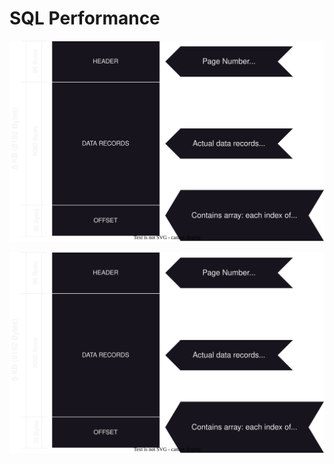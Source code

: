 
# SQL Performance

![SQL Data Page](https://github.com/vaskardahal/Databases/blob/main/SQLPerf.drawio.svg)


<img src=".\SQLPerf.drawio.svg">

